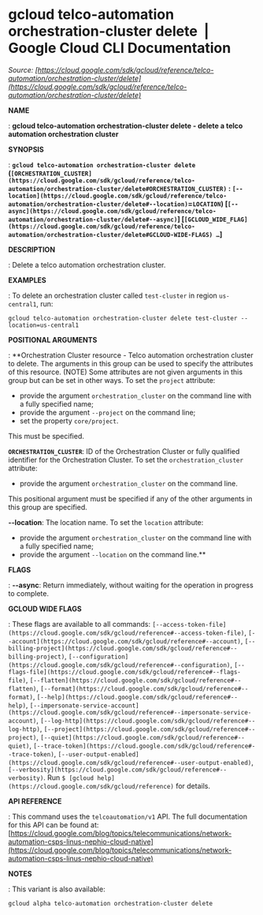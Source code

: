 # gcloud telco-automation orchestration-cluster delete  |  Google Cloud CLI Documentation

*Source: [https://cloud.google.com/sdk/gcloud/reference/telco-automation/orchestration-cluster/delete](https://cloud.google.com/sdk/gcloud/reference/telco-automation/orchestration-cluster/delete)*

**NAME**

: **gcloud telco-automation orchestration-cluster delete - delete a telco automation orchestration cluster**

**SYNOPSIS**

: **`gcloud telco-automation orchestration-cluster delete` (`[ORCHESTRATION_CLUSTER](https://cloud.google.com/sdk/gcloud/reference/telco-automation/orchestration-cluster/delete#ORCHESTRATION_CLUSTER)` : `[--location](https://cloud.google.com/sdk/gcloud/reference/telco-automation/orchestration-cluster/delete#--location)`=`LOCATION`) [`[--async](https://cloud.google.com/sdk/gcloud/reference/telco-automation/orchestration-cluster/delete#--async)`] [`[GCLOUD_WIDE_FLAG](https://cloud.google.com/sdk/gcloud/reference/telco-automation/orchestration-cluster/delete#GCLOUD-WIDE-FLAGS) …`]**

**DESCRIPTION**

: Delete a telco automation orchestration cluster.

**EXAMPLES**

: To delete an orchestration cluster called `test-cluster` in region
`us-central1`, run:

```
gcloud telco-automation orchestration-cluster delete test-cluster --location=us-central1
```

**POSITIONAL ARGUMENTS**

: **Orchestration Cluster resource - Telco automation orchestration cluster to
delete. The arguments in this group can be used to specify the attributes of
this resource. (NOTE) Some attributes are not given arguments in this group but
can be set in other ways.
To set the `project` attribute:

- provide the argument `orchestration_cluster` on the command line with
a fully specified name;
- provide the argument `--project` on the command line;
- set the property `core/project`.

This must be specified.

**`ORCHESTRATION_CLUSTER`**:
ID of the Orchestration Cluster or fully qualified identifier for the
Orchestration Cluster.
To set the `orchestration_cluster` attribute:

- provide the argument `orchestration_cluster` on the command line.

This positional argument must be specified if any of the other arguments in this
group are specified.

**--location**:
The location name.
To set the `location` attribute:

- provide the argument `orchestration_cluster` on the command line with
a fully specified name;
- provide the argument `--location` on the command line.**

**FLAGS**

: **--async**:
Return immediately, without waiting for the operation in progress to complete.

**GCLOUD WIDE FLAGS**

: These flags are available to all commands: `[--access-token-file](https://cloud.google.com/sdk/gcloud/reference#--access-token-file)`,
`[--account](https://cloud.google.com/sdk/gcloud/reference#--account)`, `[--billing-project](https://cloud.google.com/sdk/gcloud/reference#--billing-project)`,
`[--configuration](https://cloud.google.com/sdk/gcloud/reference#--configuration)`,
`[--flags-file](https://cloud.google.com/sdk/gcloud/reference#--flags-file)`,
`[--flatten](https://cloud.google.com/sdk/gcloud/reference#--flatten)`, `[--format](https://cloud.google.com/sdk/gcloud/reference#--format)`, `[--help](https://cloud.google.com/sdk/gcloud/reference#--help)`, `[--impersonate-service-account](https://cloud.google.com/sdk/gcloud/reference#--impersonate-service-account)`,
`[--log-http](https://cloud.google.com/sdk/gcloud/reference#--log-http)`,
`[--project](https://cloud.google.com/sdk/gcloud/reference#--project)`, `[--quiet](https://cloud.google.com/sdk/gcloud/reference#--quiet)`, `[--trace-token](https://cloud.google.com/sdk/gcloud/reference#--trace-token)`, `[--user-output-enabled](https://cloud.google.com/sdk/gcloud/reference#--user-output-enabled)`,
`[--verbosity](https://cloud.google.com/sdk/gcloud/reference#--verbosity)`.
Run `$ [gcloud help](https://cloud.google.com/sdk/gcloud/reference)` for details.

**API REFERENCE**

: This command uses the `telcoautomation/v1` API. The full
documentation for this API can be found at: [https://cloud.google.com/blog/topics/telecommunications/network-automation-csps-linus-nephio-cloud-native](https://cloud.google.com/blog/topics/telecommunications/network-automation-csps-linus-nephio-cloud-native)

**NOTES**

: This variant is also available:

```
gcloud alpha telco-automation orchestration-cluster delete
```
